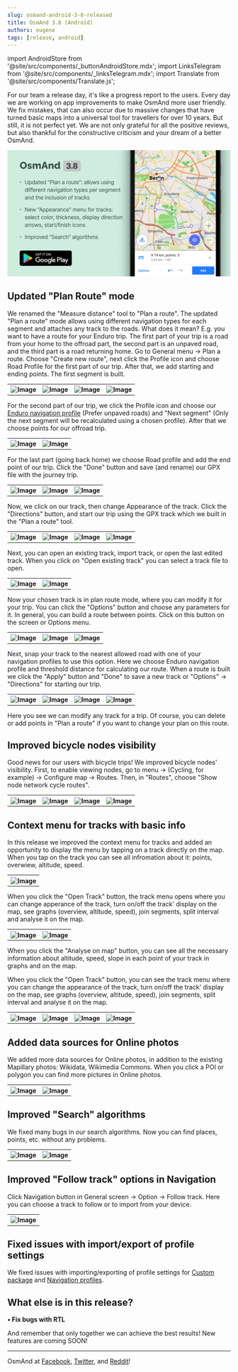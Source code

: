 ```yaml
---
slug: osmand-android-3-8-released
title: OsmAnd 3.8 (Android)
authors: eugene
tags: [release, android]
---
```

import AndroidStore from '@site/src/components/_buttonAndroidStore.mdx';
import LinksTelegram from '@site/src/components/_linksTelegram.mdx';
import Translate from '@site/src/components/Translate.js';

For our team a release day, it's like a progress report to the users.
Every day we are working on app improvements to make OsmAnd more user friendly. We fix mistakes, that can also occur due to massive changes that have turned basic maps into a universal tool for travellers for over 10 years.
But still, it is not perfect yet. We are not only grateful for all the positive reviews, but also thankful for the constructive criticism and your dream of a better OsmAnd.

![Release android 3-80](./Android3-8.png)

<!--truncate-->

## Updated "Plan Route" mode

We renamed the "Measure distance" tool to "Plan a route". The updated "Plan a route" mode allows using different navigation types for each segment and attaches any track to the roads. What does it mean?
E.g. you want to have a route for your Enduro trip. The first part of your trip is a road from your home to the offroad part, the second part is an unpaved road, and the third part is a road returning home.
Go to General menu → Plan a route. Choose "Create new route", next click the Profile icon and choose Road Profile for the first part of our trip. After that, we add starting and ending points. The first segment is built.

<table class="blogimage">
  <tr>
    <th><img src={require('./1.jpg').default} alt="Image"/></th>
    <th><img src={require('./2.jpg').default} alt="Image"/></th>
    <th><img src={require('./3.jpg').default} alt="Image"/></th>
    <th><img src={require('./5.jpg').default} alt="Image"/></th>
      </tr>
</table> 


For the second part of our trip, we click the Profile icon and choose our <a href="https://osmand.net/features/navigation-profiles">Enduro navigation profile</a> (Prefer unpaved roads) and "Next segment" (Only the next segment will be recalculated using a chosen profile). After that we choose points for our offroad trip.

<table class="blogimage">
  <tr>
    <th><img src={require('./6.jpg').default} alt="Image"/></th>
    <th><img src={require('./7.jpg').default} alt="Image"/></th>
      </tr>
</table> 


For the last part (going back home) we choose Road profile and add the end point of our trip. Click the "Done" button and save (and rename) our GPX file with the journey trip.

<table class="blogimage">
  <tr>
    <th><img src={require('./8.jpg').default} alt="Image"/></th>
    <th><img src={require('./9.jpg').default} alt="Image"/></th>
    <th><img src={require('./10.jpg').default} alt="Image"/></th>
      </tr>
</table> 


Now, we click on our track, then change Appearance of the track. Click the "Directions" button, and start our trip using the GPX track which we built in the "Plan a route" tool.

<table class="blogimage">
  <tr>
    <th><img src={require('./11.jpg').default} alt="Image"/></th>
    <th><img src={require('./12.jpg').default} alt="Image"/></th>
    <th><img src={require('./13.jpg').default} alt="Image"/></th>
    <th><img src={require('./14.jpg').default} alt="Image"/></th>
      </tr>
</table> 


Next, you can open an existing track, import track, or open the last edited track.
When you click on "Open existing track" you can select a track file to open.

<table class="blogimage">
  <tr>
    <th><img src={require('./31.jpg').default} alt="Image"/></th>
    <th><img src={require('./32.jpg').default} alt="Image"/></th>
      </tr>
</table> 


Now your chosen track is in plan route mode, where you can modify it for your trip. You can click the "Options" button and choose any parameters for it.
In general, you can build a route between points. Click on this button on the screen or Options menu.

<table class="blogimage">
  <tr>
    <th><img src={require('./33.jpg').default} alt="Image"/></th>
    <th><img src={require('./39.jpg').default} alt="Image"/></th>
    <th><img src={require('./34.jpg').default} alt="Image"/></th>
      </tr>
</table> 


Next, snap your track to the nearest allowed road with one of your navigation profiles to use this option. Here we choose Enduro navigation profile and threshold distance for calculating our route.
When a route is built we click the "Apply" button and "Done" to save a new track or "Options" → "Directions" for starting our trip.

<table class="blogimage">
  <tr>
    <th><img src={require('./35.jpg').default} alt="Image"/></th>
    <th><img src={require('./36.jpg').default} alt="Image"/></th>
    <th><img src={require('./37.jpg').default} alt="Image"/></th>
    <th><img src={require('./38.jpg').default} alt="Image"/></th>
      </tr>
</table> 

Here you see we can modify any track for a trip. Of course, you can delete or add points in "Plan a route" if you want to change your plan on this route.

## Improved bicycle nodes visibility

Good news for our users with bicycle trips! We improved bicycle nodes' visibility. First, to enable viewing nodes, go to menu → <Translate android="yes" id="configure_profile" /> (Cycling, for example) → Configure map → Routes. Then, in "Routes", choose "Show node network cycle routes".

<table class="blogimage">
  <tr>
    <th><img src={require('./15.jpg').default} alt="Image"/></th>
    <th><img src={require('./16.jpg').default} alt="Image"/></th>
    <th><img src={require('./17.jpg').default} alt="Image"/></th>
    <th><img src={require('./18.jpg').default} alt="Image"/></th>
      </tr>
</table> 


## Context menu for tracks with basic info

In this release we improved the context menu for tracks and added an opportunity to display the menu by tapping on a track directly on the map.
When you tap on the track you can see all infromation about it: points, overwiew, altitude, speed.

<table class="blogimage">
  <tr>
    <th><img src={require('./19.jpg').default} alt="Image"/></th>
      </tr>
</table> 


When you click the "Open Track" button, the track menu opens where you can change apperance of the track, turn on/off the track' display on the map, see graphs (overview, altitude, speed), join segments, split interval and analyse it on the map.

<table class="blogimage">
  <tr>
    <th><img src={require('./20.jpg').default} alt="Image"/></th>
    <th><img src={require('./21.jpg').default} alt="Image"/></th>
      </tr>
</table> 


When you click the "Analyse on map" button, you can see all the necessary information about altitude, speed, slope in each point of your track in graphs and on the map.

When you click the "Open Track" button, you can see the track menu where you can change the appearance of the track, turn on/off the track' display on the map, see graphs (overview, altitude, speed), join segments, split interval and analyse it on the map.

<table class="blogimage">
  <tr>
    <th><img src={require('./22.jpg').default} alt="Image"/></th>
    <th><img src={require('./23.jpg').default} alt="Image"/></th>
    <th><img src={require('./24.jpg').default} alt="Image"/></th>
    <th><img src={require('./25.jpg').default} alt="Image"/></th>
      </tr>
</table> 


## Added data sources for Online photos

We added more data sources for Online photos, in addition to the existing Mapillary photos: Wikidata, Wikimedia Commons. When you click a POI or polygon you can find more pictures in Online photos.

<table class="blogimage">
  <tr>
    <th><img src={require('./29.jpg').default} alt="Image"/></th>
    <th><img src={require('./30.jpg').default} alt="Image"/></th>
      </tr>
</table> 



## Improved "Search" algorithms

We fixed many bugs in our search algorithms. Now you can find places, points, etc. without any problems.

<table class="blogimage">
  <tr>
    <th><img src={require('./26.jpg').default} alt="Image"/></th>
    <th><img src={require('./27.jpg').default} alt="Image"/></th>
      </tr>
</table> 


## Improved "Follow track" options in Navigation

Click Navigation button in General screen → Option → Follow track. Here you can choose a track to follow or to import from your device.

<table class="blogimage">
  <tr>
    <th><img src={require('./28.jpg').default} alt="Image"/></th>
      </tr>
</table> 


## Fixed issues with import/export of profile settings

We fixed issues with importing/exporting of profile settings for <a href="https://osmand.net/features/custom-package">Custom package</a> and <a href="https://osmand.net/features/navigation-profiles">Navigation profiles</a>.

## What else is in this release?

**• Fix bugs with RTL**

And remember that only together we can achieve the best results!
New features are coming SOON!

____________________________ 

OsmAnd at <a href="https://www.facebook.com/osmandapp/">Facebook</a>, <a href="https://www.twitter.com/osmandapp/">Twitter</a>, and <a href="https://www.reddit.com/r/OsmAnd/">Reddit</a>!
<LinksTelegram/>



<LinksTelegram/>
<AndroidStore/>
